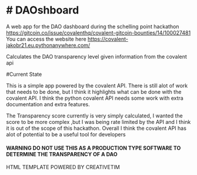 # # DAOshboard


A web app for the DAO dashboard during the schelling point hackathon https://gitcoin.co/issue/covalenthq/covalent-gitcoin-bounties/14/100027481
You can access the website here https://covalent-jakobr21.eu.pythonanywhere.com/


Calculates the DAO transparency level given information from the covalent api

#Current State

This is a simple app powered by the covalent API. There is still alot of work that needs to be done,
but I think it highlights what can be done with the covalent API. I think the python covalent
API needs some work with extra documentation and extra features. 

The Transparency score currently is very simply calculated, I wanted the score to be more complex
,but I was being rate limited by the API and I think it is out of the scope of this hackathon. Overall
I think the covalent API has alot of potential to be a useful tool for developers


#### WARNING DO NOT USE THIS AS A PRODUCTION TYPE SOFTWARE TO DETERMINE THE TRANSPARENCY OF A DAO ####

HTML TEMPLATE POWERED BY CREATIVETIM
